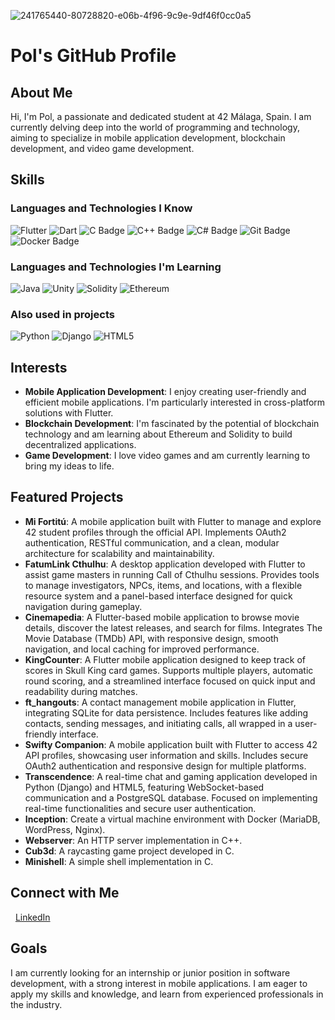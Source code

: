 ![241765440-80728820-e06b-4f96-9c9e-9df46f0cc0a5](https://github.com/pablovilchez/pablovilchez/assets/50591830/565d9aa9-1325-42a8-bd54-ae4c5bc67ea5)

# Pol's GitHub Profile

## About Me

Hi, I'm Pol, a passionate and dedicated student at 42 Málaga, Spain. I am currently delving deep into the world of programming and technology, aiming to specialize in mobile application development, blockchain development, and video game development.

## Skills

### Languages and Technologies I Know

![Flutter](https://img.shields.io/badge/Flutter-02569B?logo=flutter&logoColor=white)
![Dart](https://img.shields.io/badge/Dart-0175C2?style=flat&logo=dart&logoColor=white)
![C Badge](https://img.shields.io/badge/C-A8B9CC?logo=c&logoColor=fff&style=flat)
![C++ Badge](https://img.shields.io/badge/C%2B%2B-00599C?logo=cplusplus&logoColor=fff&style=flat)
![C# Badge](https://img.shields.io/badge/C%23-239120?logo=csharp&logoColor=fff&style=flat)
![Git Badge](https://img.shields.io/badge/Git-F05032?logo=git&logoColor=white)
![Docker Badge](https://img.shields.io/badge/Docker-2496ED?logo=docker&logoColor=white)

### Languages and Technologies I'm Learning

![Java](https://img.shields.io/badge/Java-%23ED8B00.svg?logo=openjdk&logoColor=white)
![Unity](https://img.shields.io/badge/Unity-000000?logo=unity&logoColor=white)
![Solidity](https://img.shields.io/badge/Solidity-363636?logo=solidity&logoColor=white)
![Ethereum](https://img.shields.io/badge/Ethereum-3C3C3D?logo=ethereum&logoColor=white)

### Also used in projects

![Python](https://img.shields.io/badge/Python-3776AB?logo=python&logoColor=white)
![Django](https://img.shields.io/badge/Django-092E20?logo=django&logoColor=white)
![HTML5](https://img.shields.io/badge/HTML5-E34F26?logo=html5&logoColor=white)

## Interests

- **Mobile Application Development**: I enjoy creating user-friendly and efficient mobile applications. I'm particularly interested in cross-platform solutions with Flutter.
- **Blockchain Development**: I'm fascinated by the potential of blockchain technology and am learning about Ethereum and Solidity to build decentralized applications.
- **Game Development**: I love video games and am currently learning to bring my ideas to life.


## Featured Projects

- **Mi Fortitú**: A mobile application built with Flutter to manage and explore 42 student profiles through the official API. Implements OAuth2 authentication, RESTful communication, and a clean, modular architecture for scalability and maintainability.
- **FatumLink Cthulhu**: A desktop application developed with Flutter to assist game masters in running Call of Cthulhu sessions. Provides tools to manage investigators, NPCs, items, and locations, with a flexible resource system and a panel-based interface designed for quick navigation during gameplay.
- **Cinemapedia**: A Flutter-based mobile application to browse movie details, discover the latest releases, and search for films. Integrates The Movie Database (TMDb) API, with responsive design, smooth navigation, and local caching for improved performance.
- **KingCounter**: A Flutter mobile application designed to keep track of scores in Skull King card games. Supports multiple players, automatic round scoring, and a streamlined interface focused on quick input and readability during matches.
- **ft_hangouts**: A contact management mobile application in Flutter, integrating SQLite for data persistence. Includes features like adding contacts, sending messages, and initiating calls, all wrapped in a user-friendly interface.
- **Swifty Companion**: A mobile application built with Flutter to access 42 API profiles, showcasing user information and skills. Includes secure OAuth2 authentication and responsive design for multiple platforms.
- **Transcendence**: A real-time chat and gaming application developed in Python (Django) and HTML5, featuring WebSocket-based communication and a PostgreSQL database. Focused on implementing real-time functionalities and secure user authentication.
- **Inception**: Create a virtual machine environment with Docker (MariaDB, WordPress, Nginx).
- **Webserver**: An HTTP server implementation in C++.
- **Cub3d**: A raycasting game project developed in C.
- **Minishell**: A simple shell implementation in C.


## Connect with Me

&nbsp;&nbsp;[LinkedIn](https://www.linkedin.com/in/pablo-vilchez-dev/)


## Goals

I am currently looking for an internship or junior position in software development, with a strong interest in mobile applications.
I am eager to apply my skills and knowledge, and learn from experienced professionals in the industry.
